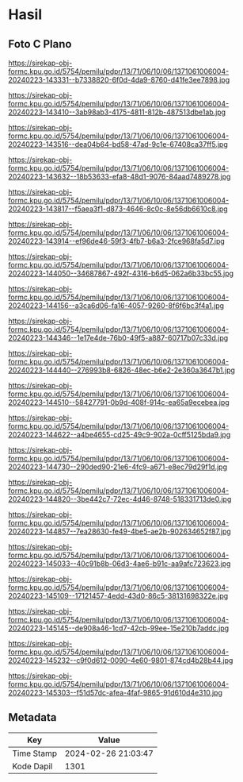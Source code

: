 # Hasil

## Foto C Plano

https://sirekap-obj-formc.kpu.go.id/5754/pemilu/pdpr/13/71/06/10/06/1371061006004-20240223-143331--b7338820-6f0d-4da9-8760-d41fe3ee7898.jpg

https://sirekap-obj-formc.kpu.go.id/5754/pemilu/pdpr/13/71/06/10/06/1371061006004-20240223-143410--3ab98ab3-4175-4811-812b-487513dbe1ab.jpg

https://sirekap-obj-formc.kpu.go.id/5754/pemilu/pdpr/13/71/06/10/06/1371061006004-20240223-143516--dea04b64-bd58-47ad-9c1e-67408ca37ff5.jpg

https://sirekap-obj-formc.kpu.go.id/5754/pemilu/pdpr/13/71/06/10/06/1371061006004-20240223-143632--18b53633-efa8-48d1-9076-84aad7489278.jpg

https://sirekap-obj-formc.kpu.go.id/5754/pemilu/pdpr/13/71/06/10/06/1371061006004-20240223-143817--f5aea3f1-d873-4646-8c0c-8e56db6610c8.jpg

https://sirekap-obj-formc.kpu.go.id/5754/pemilu/pdpr/13/71/06/10/06/1371061006004-20240223-143914--ef96de46-59f3-4fb7-b6a3-2fce968fa5d7.jpg

https://sirekap-obj-formc.kpu.go.id/5754/pemilu/pdpr/13/71/06/10/06/1371061006004-20240223-144050--34687867-492f-4316-b6d5-062a6b33bc55.jpg

https://sirekap-obj-formc.kpu.go.id/5754/pemilu/pdpr/13/71/06/10/06/1371061006004-20240223-144156--a3ca6d06-fa16-4057-9260-8f6f6bc3f4a1.jpg

https://sirekap-obj-formc.kpu.go.id/5754/pemilu/pdpr/13/71/06/10/06/1371061006004-20240223-144346--1e17e4de-76b0-49f5-a887-60717b07c33d.jpg

https://sirekap-obj-formc.kpu.go.id/5754/pemilu/pdpr/13/71/06/10/06/1371061006004-20240223-144440--276993b8-6826-48ec-b6e2-2e360a3647b1.jpg

https://sirekap-obj-formc.kpu.go.id/5754/pemilu/pdpr/13/71/06/10/06/1371061006004-20240223-144510--58427791-0b9d-408f-914c-ea65a9ecebea.jpg

https://sirekap-obj-formc.kpu.go.id/5754/pemilu/pdpr/13/71/06/10/06/1371061006004-20240223-144622--a4be4655-cd25-49c9-902a-0cff5125bda9.jpg

https://sirekap-obj-formc.kpu.go.id/5754/pemilu/pdpr/13/71/06/10/06/1371061006004-20240223-144730--290ded90-21e6-4fc9-a671-e8ec79d29f1d.jpg

https://sirekap-obj-formc.kpu.go.id/5754/pemilu/pdpr/13/71/06/10/06/1371061006004-20240223-144820--3be442c7-72ec-4d46-8748-518331713de0.jpg

https://sirekap-obj-formc.kpu.go.id/5754/pemilu/pdpr/13/71/06/10/06/1371061006004-20240223-144857--7ea28630-fe49-4be5-ae2b-902634652f87.jpg

https://sirekap-obj-formc.kpu.go.id/5754/pemilu/pdpr/13/71/06/10/06/1371061006004-20240223-145033--40c91b8b-06d3-4ae6-b91c-aa9afc723623.jpg

https://sirekap-obj-formc.kpu.go.id/5754/pemilu/pdpr/13/71/06/10/06/1371061006004-20240223-145109--17121457-4edd-43d0-86c5-38131698322e.jpg

https://sirekap-obj-formc.kpu.go.id/5754/pemilu/pdpr/13/71/06/10/06/1371061006004-20240223-145145--de908a46-1cd7-42cb-99ee-15e210b7addc.jpg

https://sirekap-obj-formc.kpu.go.id/5754/pemilu/pdpr/13/71/06/10/06/1371061006004-20240223-145232--c9f0d612-0090-4e60-9801-874cd4b28b44.jpg

https://sirekap-obj-formc.kpu.go.id/5754/pemilu/pdpr/13/71/06/10/06/1371061006004-20240223-145303--f51d57dc-afea-4faf-9865-91d610d4e310.jpg


## Metadata

| Key        | Value               |
| ---------- | ------------------- |
| Time Stamp | 2024-02-26 21:03:47 |
| Kode Dapil | 1301                |



